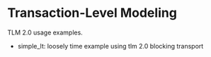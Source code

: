 # Transaction-Level Modeling

TLM 2.0 usage examples.

- simple_lt: loosely time example using tlm 2.0 blocking transport
